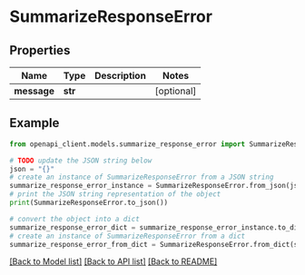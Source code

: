 # SummarizeResponseError


## Properties

Name | Type | Description | Notes
------------ | ------------- | ------------- | -------------
**message** | **str** |  | [optional] 

## Example

```python
from openapi_client.models.summarize_response_error import SummarizeResponseError

# TODO update the JSON string below
json = "{}"
# create an instance of SummarizeResponseError from a JSON string
summarize_response_error_instance = SummarizeResponseError.from_json(json)
# print the JSON string representation of the object
print(SummarizeResponseError.to_json())

# convert the object into a dict
summarize_response_error_dict = summarize_response_error_instance.to_dict()
# create an instance of SummarizeResponseError from a dict
summarize_response_error_from_dict = SummarizeResponseError.from_dict(summarize_response_error_dict)
```
[[Back to Model list]](../README.md#documentation-for-models) [[Back to API list]](../README.md#documentation-for-api-endpoints) [[Back to README]](../README.md)


